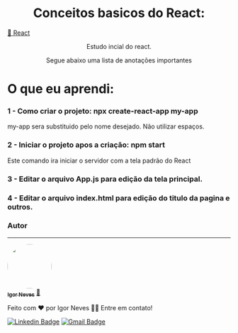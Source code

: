 <h1 align="center">Conceitos basicos do React:</h1>

<a href="https://pt-br.reactjs.org/">🔗 React</a>
</h1>
<p align="center">Estudo incial do react.</p>
<p align="center">Segue abaixo uma lista de anotações importantes</p>

O que eu aprendi:
=================

<h3>1 - Como criar o projeto: npx create-react-app my-app</h3>
<p> my-app sera substituido pelo nome desejado. Não utilizar espaços. </p>

<h3>2 - Iniciar o projeto apos a criação: npm start</h3>
<p>Este comando ira iniciar o servidor com a tela padrão do React</p>

<h3>3 - Editar o arquivo App.js para edição da tela principal.</h3>
<h3>4 - Editar o arquivo index.html para edição do titulo da pagina e outros.</h3>






### Autor
---

<a href="https://www.linkedin.com/in/igor-neves-5459b0186/">
 <img style="border-radius: 50%;" src="https://instagram.fcnf1-1.fna.fbcdn.net/v/t51.2885-15/240646454_644548266522378_6425989851808428144_n.jpg?stp=dst-jpg_e35&_nc_ht=instagram.fcnf1-1.fna.fbcdn.net&_nc_cat=106&_nc_ohc=hXSH9UP1jUoAX90wgfW&edm=ALQROFkBAAAA&ccb=7-4&ig_cache_key=MjY0ODM4MTM5OTMxMTEyNzYzMA%3D%3D.2-ccb7-4&oh=00_AT_iD0Yd4Ml7q28Q_Hhm62MglwW8-M64DXDuUkRrrJv7aA&oe=62704549&_nc_sid=30a2ef" width="100px;" alt=""/>
 <br />
 <sub><b>Igor Neves</b></sub></a> <a href="https://www.linkedin.com/in/igor-neves-5459b0186/" title="Rocketseat">🚀</a>


Feito com ❤️ por Igor Neves 👋🏽 Entre em contato!

[![Linkedin Badge](https://img.shields.io/badge/-Igor-blue?style=flat-square&logo=Linkedin&logoColor=white&link=https://www.linkedin.com/in/igor-neves-5459b0186/)](https://www.linkedin.com/in/igor-neves-5459b0186/) 
[![Gmail Badge](https://img.shields.io/badge/-yigorneves@gmail.com-c14438?style=flat-square&logo=Gmail&logoColor=white&link=mailto:tgmarinho@gmail.com)](mailto:yigorneves@gmail.com)
